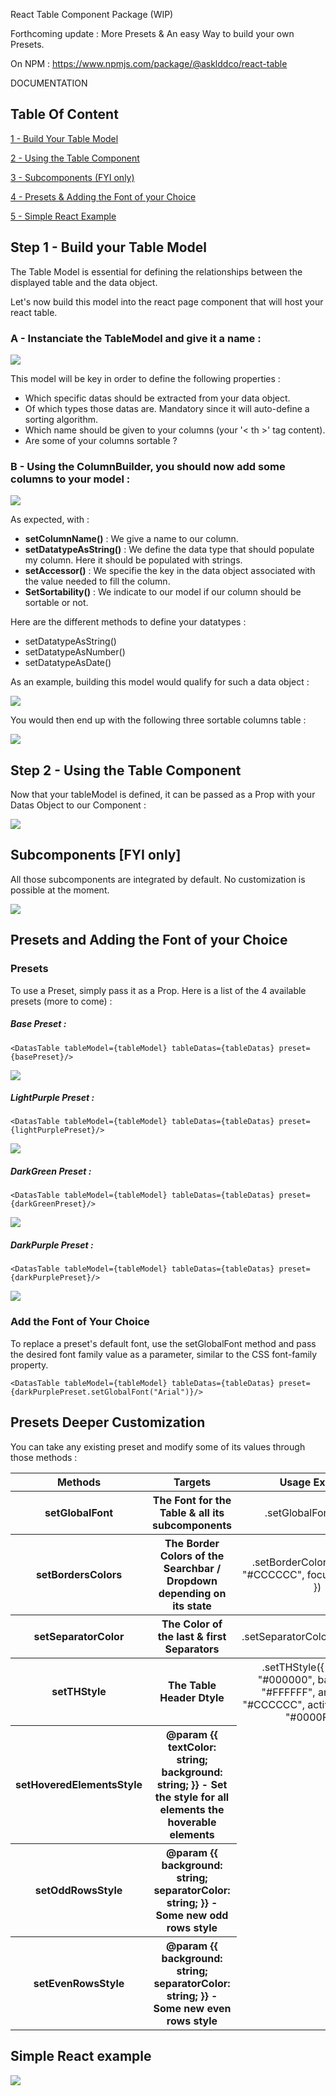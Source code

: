 React Table Component Package (WIP)

Forthcoming update : More Presets & An easy Way to build your own Presets.

On NPM : https://www.npmjs.com/package/@asklddco/react-table

DOCUMENTATION

## Table Of Content

[1 - Build Your Table Model](#step-1---build-your-table-model)

[2 - Using the Table Component](#step-2---using-the-table-component)

[3 - Subcomponents (FYI only)](#subcomponents-[fyi-only])

[4 - Presets & Adding the Font of your Choice ](#presets-and-adding-the-font-of-your-choice)

[5 - Simple React Example ](#simple-react-example)

## Step 1 - Build your Table Model

The Table Model is essential for defining the relationships between the displayed table and the data object.

Let's now build this model into the react page component that will host your react table.

### A - Instanciate the TableModel and give it a name :

<img src="/public/1-createmodel-2.png"/>

This model will be key in order to define the following properties :

- Which specific datas should be extracted from your data object.
- Of which types those datas are. Mandatory since it will auto-define a sorting algorithm.
- Which name should be given to your columns (your '< th >' tag content).
- Are some of your columns sortable ?

### B - Using the ColumnBuilder, you should now add some columns to your model :

<img src="/public/2-addcolumns-4.png"/>

As expected, with :

- <b>setColumnName()</b> : We give a name to our column.
- <b>setDatatypeAsString()</b> : We define the data type that should populate my column. Here it should be populated with strings.
- <b>setAccessor()</b> : We specifie the key in the data object associated with the value needed to fill the column.
- <b>SetSortability()</b> : We indicate to our model if our column should be sortable or not.

Here are the different methods to define your datatypes :

- setDatatypeAsString()
- setDatatypeAsNumber()
- setDatatypeAsDate()

As an example, building this model would qualify for such a data object :

<img src="/public/3-userdatas-3.png"/>

You would then end up with the following three sortable columns table :

<img src="/public/5-tableexample.png"/>

## Step 2 - Using the Table Component

Now that your tableModel is defined, it can be passed as a Prop with your Datas Object to our Component :

<img src="/public/4-component-2.png"/>

## Subcomponents [FYI only]

All those subcomponents are integrated by default. No customization is possible at the moment.

<img src="/public/6-subcomponents.png">

## Presets and Adding the Font of your Choice

### Presets

To use a Preset, simply pass it as a Prop. Here is a list of the 4 available presets (more to come) :

##### Base Preset :

`<DatasTable tableModel={tableModel} tableDatas={tableDatas} preset={basePreset}/>`

<img src="/public/basepreset.jpg">

##### LightPurple Preset :

`<DatasTable tableModel={tableModel} tableDatas={tableDatas} preset={lightPurplePreset}/>`

<img src="/public/lightpurplepreset.jpg">

##### DarkGreen Preset :

`<DatasTable tableModel={tableModel} tableDatas={tableDatas} preset={darkGreenPreset}/>`

<img src="/public/darkgreenpreset.jpg">

##### DarkPurple Preset :

`<DatasTable tableModel={tableModel} tableDatas={tableDatas} preset={darkPurplePreset}/>`

<img src="/public/darkpurplepreset.jpg">

### Add the Font of Your Choice

To replace a preset's default font, use the setGlobalFont method and pass the desired font family value as a parameter, similar to the CSS font-family property.

`<DatasTable tableModel={tableModel} tableDatas={tableDatas} preset={darkPurplePreset.setGlobalFont("Arial")}/>`

## Presets Deeper Customization

You can take any existing preset and modify some of its values through those methods :

<table>
    <thead>
        <tr>
            <th>Methods</th>
            <th>Targets</th>
            <th>Usage Example</th>
        </tr>
    </thead>
    <tbody>
        <tr>
            <th>setGlobalFont</th>
            <th>The Font for the Table & all its subcomponents</th>
            <th style="font-weight:400;">.setGlobalFont("Arial")</th>
        </tr>
        <tr>
            <th>setBordersColors</th>
            <th>The Border Colors of the Searchbar / Dropdown depending on its state</th>
            <th style="font-weight:400;">.setBorderColors({ _default: "#CCCCCC", focus: "#0000FF" })</th>
        </tr>
        <tr>
            <th>setSeparatorColor</th>
            <th>The Color of the last & first Separators</th>
            <th style="font-weight:400;">.setSeparatorColor("#000000")</th>
        </tr>
        <tr>
            <th>setTHStyle</th>
            <th>The Table Header Dtyle</th>
            <th style="font-weight:400;">.setTHStyle({ textColor: "#000000", background: "#FFFFFF", arrowColor: "#CCCCCC", activeArrowColor: "#0000FF" })</th>
        </tr>
        <tr>
            <th>setHoveredElementsStyle</th>
            <th>@param {{ textColor: string; background: string; }} - Set the style for all elements the hoverable elements</th>
        </tr>
        <tr>
            <th>setOddRowsStyle</th>
            <th>@param {{ background: string; separatorColor: string; }} - Some new odd rows style</th>
        </tr>
        <tr>
            <th>setEvenRowsStyle</th>
            <th>@param {{ background: string; separatorColor: string; }} - Some new even rows style</th>
        </tr>
    </tbody>
</table>

## Simple React example

<img src="/public/fullinit3.png">
